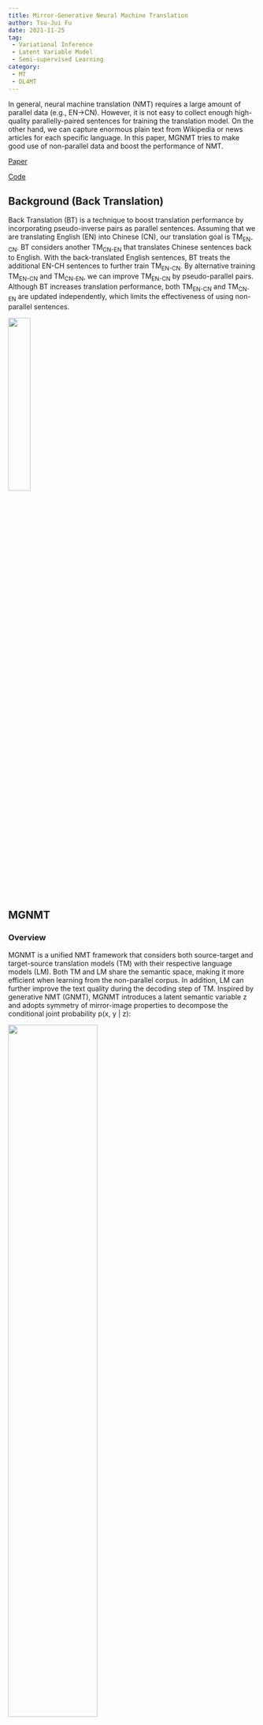 ```yaml
---
title: Mirror-Generative Neural Machine Translation
author: Tsu-Jui Fu
date: 2021-11-25
tag:
 - Variational Inference
 - Latent Variable Model
 - Semi-supervised Learning
category:
 - MT
 - DL4MT
---
```



In general, neural machine translation (NMT) requires a large amount of parallel data (e.g., EN->CN). However, it is not easy to collect enough high-quality parallelly-paired sentences for training the translation model. On the other hand, we can capture enormous plain text from Wikipedia or news articles for each specific language. In this paper, MGNMT tries to make good use of non-parallel data and boost the performance of NMT.

<!-- more -->

[Paper](https://openreview.net/pdf?id=HkxQRTNYPH)

[Code](https://github.com/zhengzx-nlp/MGNMT)

## Background (Back Translation)
Back Translation (BT) is a technique to boost translation performance by incorporating pseudo-inverse pairs as parallel sentences. Assuming that we are translating English (EN) into Chinese (CN), our translation goal is TM<sub>EN-CN</sub>. BT considers another TM<sub>CN-EN</sub> that translates Chinese sentences back to English. With the back-translated English sentences, BT treats the additional EN-CH sentences to further train TM<sub>EN-CN</sub>. By alternative training TM<sub>EN-CN</sub> and TM<sub>CN-EN</sub>, we can improve TM<sub>EN-CN</sub> by pseudo-parallel pairs. Although BT increases translation performance, both TM<sub>EN-CN</sub> and TM<sub>CN-EN</sub> are updated independently, which limits the effectiveness of using non-parallel sentences.

<img src="https://i.imgur.com/rpj2IFj.png" width="30%" />

## MGNMT
### Overview
MGNMT is a unified NMT framework that considers both source-target and target-source translation models (TM) with their respective language models (LM). Both TM and LM share the semantic space, making it more efficient when learning from the non-parallel corpus. In addition, LM can further improve the text quality during the decoding step of TM. Inspired by generative NMT (GNMT), MGNMT introduces a latent semantic variable z and adopts symmetry of mirror-image properties to decompose the conditional joint probability p(x, y | z):

<img src="https://i.imgur.com/zXfL7CY.png" width="60%" />

- (x, y): source-target language pair;
- Θ: trainable model parameters for TM and LM;
- D_xy: parallel source-target corpus;
- D_x and D_y: non-parallel monolingual corpus.

### Parallel Training
Given a parallel corpus (x, y), MGNMT adopts stochastic gradient variational Bayes (SGVB) to obtain an approximate maximum likelihood estimate of log p(x, y):

<img src="https://i.imgur.com/RvtbmWh.png" width="60%" />

and the Evidence Lower Bound (ELBO) can be derived as:

<img src="https://i.imgur.com/kH82Wt1.png" width="60%" />

Through reparameterization, we can jointly train the entire MGNMT via gradient-based optimizations for parallel-corpus training.

<img src="https://i.imgur.com/XzRf5Uz.png" width="30%" />

### Non-parallel Training
To utilize non-parallel corpus, MGNMT designs an interactive training method by back translation (BT). Given a sentence x<sub>s</sub> in the source language and y<sub>t</sub> in the target language, MGNMT aims at maximizing the lower bounds of their marginal distribution likelihood:

<img src="https://i.imgur.com/Vy7RI5F.png" width="60%" />

As BT, for example, MGNMT samples x from p(x | y<sub>t</sub>) as the translation result of y<sub>t</sub>, and a pseudo-parallel pair (x, y<sub>t</sub>) is produced:

<img src="https://i.imgur.com/6XvCgKa.png" width="60%" />

With the pseudo-parallel corpus from two directions, they can combine to train MGNMT:

<img src="https://i.imgur.com/XJMC9YW.png" width="60%" />

Since the latent variable comes from the shared posterior q(z | x, y; Θ), it serves as a communication bridge that boosts the BT performance in MGNMT.

### Decoding
MGNMT considers pre-trained LM to help obtain smoother and higher-quality translation results during decoding. 

<img src="https://i.imgur.com/o0RpZF5.png" width="60%" />

Take the source-to-target translation as an example:
1. Sample an initialized latent variable z from the standard Gaussian prior distribution, and receives a translation result y from argmax<sub>y</sub> p(y | x, z);
2. Keep re-decoding with beam search to maximize ELBO:

<img src="https://i.imgur.com/DgsYMmF.png" width="60%" />

Each decoding score is determined by the x-to-y translation and the LM<sub>y</sub>, making the translated results more similar to the target language. Moreover, the reconstructed score is obtained from the y-to-x translation and LM<sub>x</sub>, further improving the translation effect upon the idea of BT.

## Exeperiments
### Dataset

|   Dataset    | WMT14<sub>EN-DE</sub> | NIST<sub>EN-ZH</sub> | WMT16<sub>EN-RO</sub> | IWSLT16<sub>EN-DE</sub> |
| :----------: | :-------------------: | :------------------: | :-------------------: | :---------------------: |
|   Paralel    |         4.50M         |        1.34M         |         0.62M         |       0.20M (TED)       |
| Non-parallel |         5.00M         |        1.00M         |         1.00M         |      0.20M (NEWS)       |

MGNMT considers WMT16<sub>EN-RO</sub> as low-resource translation and IWSLT16<sub>EN-DE</sub> of TED talk for cross-domain translation. Both WMT14<sub>EN-DE</sub> and NIST<sub>EN-ZH</sub> are for the general resource-rich evaluation. Specifically, all models are trained using parallel data from TED and non-parallel data from NEWS for cross-domain translation.

### Quantitative Results

<img src="https://i.imgur.com/bqJFmCn.png" width="60%" />

<b>Resource-low Translation.</b> Firstly, as for the resource-low scenario (WMT16<sub>EN-RO</sub> and IWSLT16<sub>EN-DE</sub>), MGNMT slightly surpasses the competitive baselines (<i>e.g.,</i> 33.9 BLEU on WMT16<sub>RO-EN</sub> and 33.6 BLEU on TED<sub>DE-EN</sub>). If incorporating non-parallel data, MGNMT gains a significant improvement (<i>e.g.,</i> +5.2% BLEU on TED<sub>EN-DE</sub> and +5.9% on NEWS<sub>DE-EN</sub>), which outperforms all other baselines that also use non-parallel corpus. 

<img src="https://i.imgur.com/JntnTEI.png" width="60%" />

<b>Resource-rich Translation.</b> Similar results can be found in resource-rich scenarios. MGNMT performs better than GNMT with only the parallel corpus (<i>e.g.,</i> 31.4 BLEU on WMT14<sub>DE-EN</sub> and 40.42 BLEU on NIST<sub>EN-ZH</sub>) and further boosts the translation quality with the aid of non-parallel data (<i>e.g.,</i> 30.3 BLEU on WMT14<sub>EN-DE</sub> and 49.05 BLEU on NIST<sub>ZH-EN</sub>).

### Ablation Study

<img src="https://i.imgur.com/tzEeu7u.png" width="30%" />

<b>Effectiveness of Language Model during Decoding.</b> Incorporating a pre-trained language model (LM) during decoding is an intuitive method to improve decoding quality. However, such simple interpolation (LM-FUSION) over NMT and external LM only brings out mild effects. In contrast, a natural integration adopted in MGNMT is essential to address the unrelated probabilistic modeling issue.

<img src="https://i.imgur.com/tzEeu7u.png" width="30%" />

<b>Impact of #Non-parallel Data.</b> The plot shows that with more non-parallel data involved, the translation performance keeps increasing, which demonstrates the benefit of MGNMT from data scales. Surprisingly, one monolingual side data, English, can also improve EN-GN translation under the MGNMT framework.

### Qualitative Examples

<img src="https://i.imgur.com/vPGJ7Wo.png" width="30%" /><img src="https://i.imgur.com/VQil8lK.png" width="30%" />

Without non-parallel in-domain data (NEWS), the baseline (RNMT) results in an obvious style mismatches phenomenon. Among all enhanced methods that attempt to alleviate this domain inconsistency issue, MGNMT leads to the best in-domain-related translation results.

## Conclusion
This paper presents a mirror generative NMT, MGNMT, that utilizes non-parallel corpus efficiently. MGNMT adopts a shared bilingual semantic space to jointly learn their goal and back-translated models. Moreover, MGNMT considers the learned language model during decoding, which directly improves the translation quality. One future research direction is to integrate MGNMT for fully unsupervised NMT.

## Reference
- Zaixiang Zheng, Hao Zhou, Shujian Huang, Lei Li, Xin-Yu Dai, and Jiajun Chen. Mirror-Generative Neural Machine Translation. ICLR 2020. 
